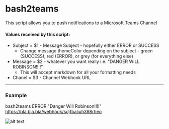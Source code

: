 # bash2teams

This script allows you to push notifications to a Microsoft Teams Channel

 #### Values received by this script:
 - Subject = $1 - Message Subject - hopefully either ERROR or SUCCESS
    * Change message themeColor depending on the subject - green (SUCCESS), red (ERROR), or grey (for everything else)
 - Message = $2 - whatever you want really i.e. "DANGER WILL ROBINSON!!!!"
    * This will accept markdown for all your formatting needs
 - Chanel  = $3 - Channel Webhook URL
 
 ----
 
 ### Example
 
 bash2teams ERROR "Danger Will Robinson!!!!" https://bla.bla.bla/webhook/sdjfbaliuh398rheo
 
 ![alt text](./images/example.png)
